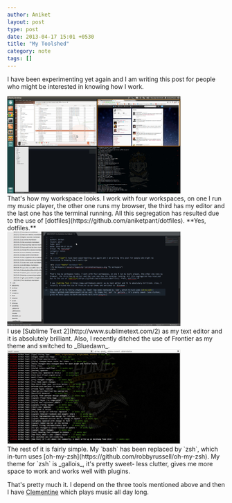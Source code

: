 ```yaml
---
author: Aniket
layout: post
type: post
date: 2013-04-17 15:01 +0530
title: "My Toolshed"
category: note
tags: []
---
```


I have been experimenting yet again and I am writing this post for people who might be interested in knowing how I work.

<div class="o-media">
  <div class="o-media__img">
    <a href="/images/my-toolshed/workspace.jpg" target="_blank" rel="nofollow">
      <img class="img--round" width="400px" src="/images/my-toolshed/workspace.jpg" title="My workspace" alt="My workspace" />
    </a>
  </div>
  <div class="o-media__body" markdown="1">
That's how my workspace looks. I work with four workspaces, on one I run my music player, the other one runs my browser, the third has my editor and the last one has the terminal running. All this segregation has resulted due to the use of [dotfiles](https://github.com/aniketpant/dotfiles). **Yes, dotfiles.**
  </div>
</div>

<div class="o-media">
  <div class="o-media__img">
    <a href="/images/my-toolshed/editor.jpg" target="_blank" rel="nofollow">
      <img class="img--round" width="400px" src="/images/my-toolshed/editor.jpg" title="The editor" alt="The editor" />
    </a>
  </div>
  <div class="o-media__body" markdown="1">
I use [Sublime Text 2](http://www.sublimetext.com/2) as my text editor and it is absolutely brilliant. Also, I recently ditched the use of Frontier as my theme and switched to _Bluedawn_.
  </div>
</div>

<div class="o-media">
  <div class="o-media__img">
    <a href="/images/my-toolshed/terminal.jpg" target="_blank" rel="nofollow">
      <img class="img--round" width="400px" src="/images/my-toolshed/terminal.jpg" title="Terminal" alt="Terminal" />
    </a>
  </div>
  <div class="o-media__body" markdown="1">
The rest of it is fairly simple. My `bash` has been replaced by `zsh`, which in-turn uses [oh-my-zsh](https://github.com/robbyrussell/oh-my-zsh). My theme for `zsh` is _gallois_, it's pretty sweet- less clutter, gives me more space to work and works well with plugins.
  </div>
</div>

That's pretty much it. I depend on the three tools mentioned above and then I have [Clementine](http://www.clementine-player.org/) which plays music all day long.

